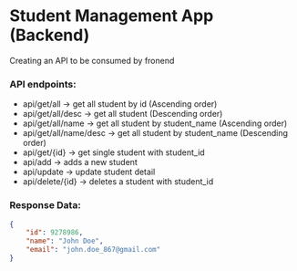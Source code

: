 # Student Management App (Backend)

Creating an API to be consumed by fronend

### API endpoints:
- api/get/all -> get all student by id (Ascending order)
- api/get/all/desc -> get all student (Descending order)
- api/get/all/name -> get all student by student_name (Ascending order)
- api/get/all/name/desc -> get all student by student_name (Descending order)
- api/get/{id} -> get single student with student_id
- api/add -> adds a new student
- api/update -> update student detail
- api/delete/{id} -> deletes a student with student_id

### Response Data:
```json
{
    "id": 9278986,
    "name": "John Doe",
    "email": "john.doe_867@gmail.com"
}
```